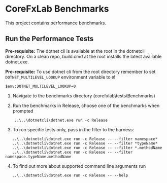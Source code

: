 # CoreFxLab Benchmarks

This project contains performance benchmarks.

## Run the Performance Tests

**Pre-requisite:** The dotnet cli is available at the root in the dotnetcli directory. On a clean repo, build.cmd at the root installs the latest available dotnet.exe.

**Pre-requisite:** To use dotnet cli from the root directory remember to set `DOTNET_MULTILEVEL_LOOKUP` environment variable to `0`!

    $env:DOTNET_MULTILEVEL_LOOKUP=0

1. Navigate to the benchmarks directory (corefxlab\tests\Benchmarks\)

2. Run the benchmarks in Release, choose one of the benchmarks when prompted

```log
    ..\..\dotnetcli\dotnet.exe run -c Release
```
   
3. To run specific tests only, pass in the filter to the harness:

```log
   ..\..\dotnetcli\dotnet.exe run -c Release -- --filter namespace*
   ..\..\dotnetcli\dotnet.exe run -c Release -- --filter *typeName*
   ..\..\dotnetcli\dotnet.exe run -c Release -- --filter *.methodName
   ..\..\dotnetcli\dotnet.exe run -c Release -- --filter namespace.typeName.methodName
```

4. To find out more about supported command line arguments run

```log
   ..\..\dotnetcli\dotnet.exe run -c Release -- --help
```
